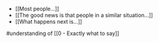 - [[Most people...]]
- [[The good news is that people in a similar situation...]]
- [[What happens next is...]]

#understanding of [[0 - Exactly what to say]]